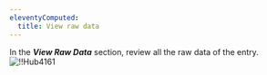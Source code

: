 ```yaml
---
eleventyComputed:
  title: View raw data
---
```

In the ***View Raw Data*** section, review all the raw data of the entry.
![!!Hub4161](https://cdnweb.devolutions.net/docs/en/hub/Hub4161.png)

